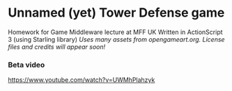 # Unnamed (yet) Tower Defense game
Homework for Game Middleware lecture at MFF UK
Written in ActionScript 3 (using Starling library)
_Uses many assets from opengameart.org. License files and credits will appear soon!_

### Beta video
https://www.youtube.com/watch?v=UWMhPlahzyk
